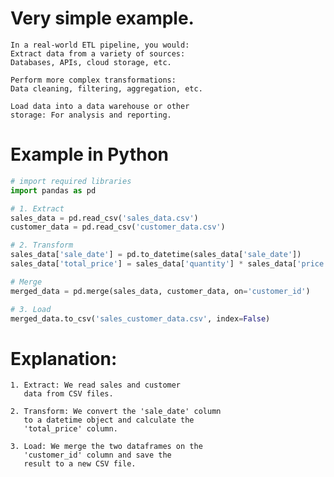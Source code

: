 # Very simple example. 

	In a real-world ETL pipeline, you would:
	Extract data from a variety of sources: 
	Databases, APIs, cloud storage, etc.

	Perform more complex transformations: 
	Data cleaning, filtering, aggregation, etc.

	Load data into a data warehouse or other 
	storage: For analysis and reporting.

# Example in Python

~~~python
# import required libraries
import pandas as pd

# 1. Extract
sales_data = pd.read_csv('sales_data.csv')
customer_data = pd.read_csv('customer_data.csv')

# 2. Transform
sales_data['sale_date'] = pd.to_datetime(sales_data['sale_date'])
sales_data['total_price'] = sales_data['quantity'] * sales_data['price']

# Merge
merged_data = pd.merge(sales_data, customer_data, on='customer_id')

# 3. Load
merged_data.to_csv('sales_customer_data.csv', index=False)
~~~

# Explanation:

	1. Extract: We read sales and customer 
	   data from CSV files.

	2. Transform: We convert the 'sale_date' column 
	   to a datetime object and calculate the 
	   'total_price' column.

	3. Load: We merge the two dataframes on the 
	   'customer_id' column and save the 
	   result to a new CSV file.

